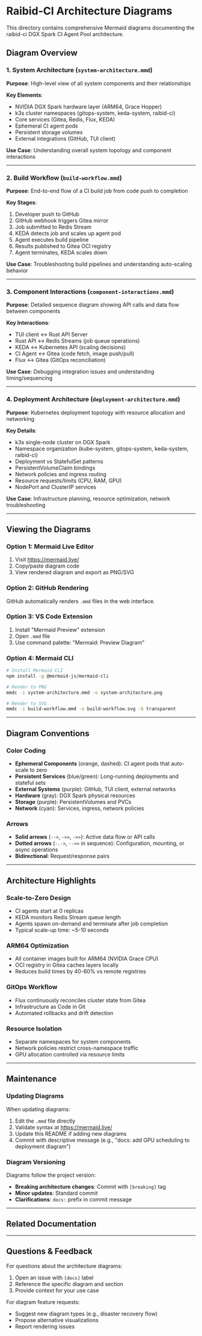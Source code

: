 # Raibid-CI Architecture Diagrams

This directory contains comprehensive Mermaid diagrams documenting the raibid-ci DGX Spark CI Agent Pool architecture.

## Diagram Overview

### 1. System Architecture (`system-architecture.mmd`)
**Purpose**: High-level view of all system components and their relationships

**Key Elements**:
- NVIDIA DGX Spark hardware layer (ARM64, Grace Hopper)
- k3s cluster namespaces (gitops-system, keda-system, raibid-ci)
- Core services (Gitea, Redis, Flux, KEDA)
- Ephemeral CI agent pods
- Persistent storage volumes
- External integrations (GitHub, TUI client)

**Use Case**: Understanding overall system topology and component interactions

---

### 2. Build Workflow (`build-workflow.mmd`)
**Purpose**: End-to-end flow of a CI build job from code push to completion

**Key Stages**:
1. Developer push to GitHub
2. GitHub webhook triggers Gitea mirror
3. Job submitted to Redis Stream
4. KEDA detects job and scales up agent pod
5. Agent executes build pipeline
6. Results published to Gitea OCI registry
7. Agent terminates, KEDA scales down

**Use Case**: Troubleshooting build pipelines and understanding auto-scaling behavior

---

### 3. Component Interactions (`component-interactions.mmd`)
**Purpose**: Detailed sequence diagram showing API calls and data flow between components

**Key Interactions**:
- TUI client ↔ Rust API Server
- Rust API ↔ Redis Streams (job queue operations)
- KEDA ↔ Kubernetes API (scaling decisions)
- CI Agent ↔ Gitea (code fetch, image push/pull)
- Flux ↔ Gitea (GitOps reconciliation)

**Use Case**: Debugging integration issues and understanding timing/sequencing

---

### 4. Deployment Architecture (`deployment-architecture.mmd`)
**Purpose**: Kubernetes deployment topology with resource allocation and networking

**Key Details**:
- k3s single-node cluster on DGX Spark
- Namespace organization (kube-system, gitops-system, keda-system, raibid-ci)
- Deployment vs StatefulSet patterns
- PersistentVolumeClaim bindings
- Network policies and ingress routing
- Resource requests/limits (CPU, RAM, GPU)
- NodePort and ClusterIP services

**Use Case**: Infrastructure planning, resource optimization, network troubleshooting

---

## Viewing the Diagrams

### Option 1: Mermaid Live Editor
1. Visit https://mermaid.live/
2. Copy/paste diagram code
3. View rendered diagram and export as PNG/SVG

### Option 2: GitHub Rendering
GitHub automatically renders `.mmd` files in the web interface.

### Option 3: VS Code Extension
1. Install "Mermaid Preview" extension
2. Open `.mmd` file
3. Use command palette: "Mermaid: Preview Diagram"

### Option 4: Mermaid CLI
```bash
# Install Mermaid CLI
npm install -g @mermaid-js/mermaid-cli

# Render to PNG
mmdc -i system-architecture.mmd -o system-architecture.png

# Render to SVG
mmdc -i build-workflow.mmd -o build-workflow.svg -b transparent
```

---

## Diagram Conventions

### Color Coding

- **Ephemeral Components** (orange, dashed): CI agent pods that auto-scale to zero
- **Persistent Services** (blue/green): Long-running deployments and stateful sets
- **External Systems** (purple): GitHub, TUI client, external networks
- **Hardware** (gray): DGX Spark physical resources
- **Storage** (purple): PersistentVolumes and PVCs
- **Network** (cyan): Services, ingress, network policies

### Arrows

- **Solid arrows** (`-->`, `->>`, `->>`): Active data flow or API calls
- **Dotted arrows** (`-.->`, `-->>` in sequence): Configuration, mounting, or async operations
- **Bidirectional**: Request/response pairs

---

## Architecture Highlights

### Scale-to-Zero Design
- CI agents start at 0 replicas
- KEDA monitors Redis Stream queue length
- Agents spawn on-demand and terminate after job completion
- Typical scale-up time: ~5-10 seconds

### ARM64 Optimization
- All container images built for ARM64 (NVIDIA Grace CPU)
- OCI registry in Gitea caches layers locally
- Reduces build times by 40-60% vs remote registries

### GitOps Workflow
- Flux continuously reconciles cluster state from Gitea
- Infrastructure as Code in Git
- Automated rollbacks and drift detection

### Resource Isolation
- Separate namespaces for system components
- Network policies restrict cross-namespace traffic
- GPU allocation controlled via resource limits

---

## Maintenance

### Updating Diagrams

When updating diagrams:
1. Edit the `.mmd` file directly
2. Validate syntax at https://mermaid.live/
3. Update this README if adding new diagrams
4. Commit with descriptive message (e.g., "docs: add GPU scheduling to deployment diagram")

### Diagram Versioning

Diagrams follow the project version:
- **Breaking architecture changes**: Commit with `[breaking]` tag
- **Minor updates**: Standard commit
- **Clarifications**: `docs:` prefix in commit message

---

## Related Documentation


---

## Questions & Feedback

For questions about the architecture diagrams:
1. Open an issue with `[docs]` label
2. Reference the specific diagram and section
3. Provide context for your use case

For diagram feature requests:
- Suggest new diagram types (e.g., disaster recovery flow)
- Propose alternative visualizations
- Report rendering issues
